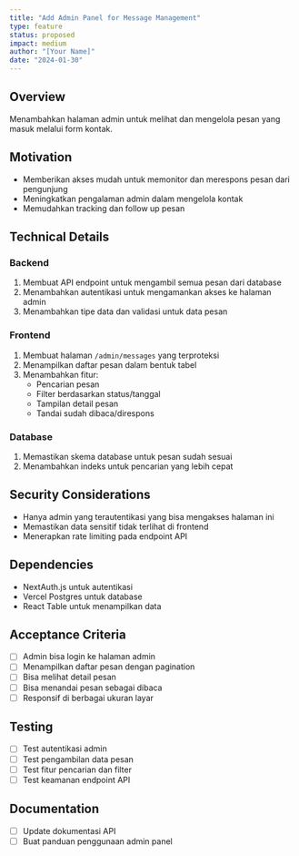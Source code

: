 ```yaml
---
title: "Add Admin Panel for Message Management"
type: feature
status: proposed
impact: medium
author: "[Your Name]"
date: "2024-01-30"
---
```


## Overview
Menambahkan halaman admin untuk melihat dan mengelola pesan yang masuk melalui form kontak.

## Motivation
- Memberikan akses mudah untuk memonitor dan merespons pesan dari pengunjung
- Meningkatkan pengalaman admin dalam mengelola kontak
- Memudahkan tracking dan follow up pesan

## Technical Details

### Backend
1. Membuat API endpoint untuk mengambil semua pesan dari database
2. Menambahkan autentikasi untuk mengamankan akses ke halaman admin
3. Menambahkan tipe data dan validasi untuk data pesan

### Frontend
1. Membuat halaman `/admin/messages` yang terproteksi
2. Menampilkan daftar pesan dalam bentuk tabel
3. Menambahkan fitur:
   - Pencarian pesan
   - Filter berdasarkan status/tanggal
   - Tampilan detail pesan
   - Tandai sudah dibaca/direspons

### Database
1. Memastikan skema database untuk pesan sudah sesuai
2. Menambahkan indeks untuk pencarian yang lebih cepat

## Security Considerations
- Hanya admin yang terautentikasi yang bisa mengakses halaman ini
- Memastikan data sensitif tidak terlihat di frontend
- Menerapkan rate limiting pada endpoint API

## Dependencies
- NextAuth.js untuk autentikasi
- Vercel Postgres untuk database
- React Table untuk menampilkan data

## Acceptance Criteria
- [ ] Admin bisa login ke halaman admin
- [ ] Menampilkan daftar pesan dengan pagination
- [ ] Bisa melihat detail pesan
- [ ] Bisa menandai pesan sebagai dibaca
- [ ] Responsif di berbagai ukuran layar

## Testing
- [ ] Test autentikasi admin
- [ ] Test pengambilan data pesan
- [ ] Test fitur pencarian dan filter
- [ ] Test keamanan endpoint API

## Documentation
- [ ] Update dokumentasi API
- [ ] Buat panduan penggunaan admin panel
